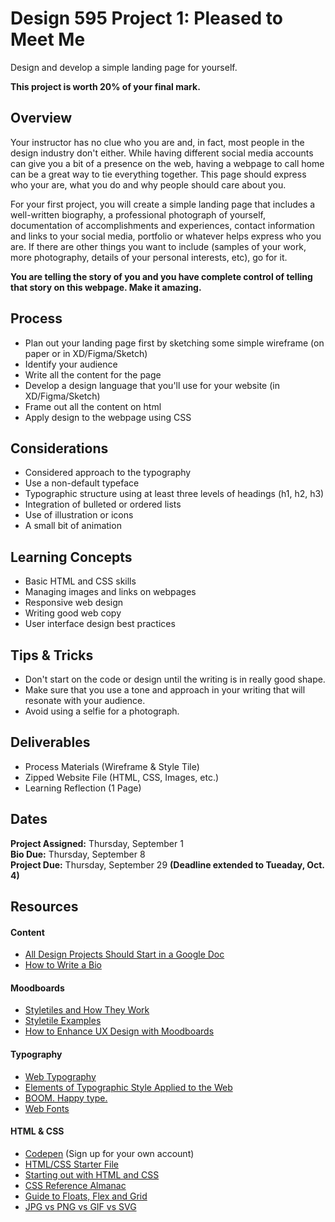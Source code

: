 # Design 595 Project 1: Pleased to Meet Me
Design and develop a simple landing page for yourself.

**This project is worth 20% of your final mark.**

## Overview
Your instructor has no clue who you are and, in fact, most people in the design industry don't either. While having different social media accounts can give you a bit of a presence on the web, having a webpage to call home can be a great way to tie everything together. This page should express who your are, what you do and why people should care about you.

For your first project, you will create a simple landing page that includes a well-written biography, a professional photograph of yourself, documentation of accomplishments and experiences, contact information and links to your social media, portfolio or whatever helps express who you are. If there are other things you want to include (samples of your work, more photography, details of your personal interests, etc), go for it. 

**You are telling the story of you and you have complete control of telling that story on this webpage. Make it amazing.**
## Process
- Plan out your landing page first by sketching some simple wireframe (on paper or in XD/Figma/Sketch)
- Identify your audience
- Write all the content for the page 
- Develop a design language that you'll use for your website (in XD/Figma/Sketch)
- Frame out all the content on html
- Apply design to the webpage using CSS
## Considerations
- Considered approach to the typography
- Use a non-default typeface
- Typographic structure using at least three levels of headings (h1, h2, h3)
- Integration of bulleted or ordered lists
- Use of illustration or icons
- A small bit of animation
## Learning Concepts
- Basic HTML and CSS skills
- Managing images and links on webpages
- Responsive web design
- Writing good web copy 
- User interface design best practices
## Tips & Tricks
- Don't start on the code or design until the writing is in really good shape.
- Make sure that you use a tone and approach in your writing that will resonate with your audience.
- Avoid using a selfie for a photograph.
## Deliverables
- Process Materials (Wireframe & Style Tile)  
- Zipped Website File (HTML, CSS, Images, etc.)  
- Learning Reflection (1 Page)  
## Dates
**Project Assigned:** Thursday, September 1 <br>
**Bio Due:** Thursday, September 8 <br>
**Project Due:** Thursday, September 29 **(Deadline extended to Tueaday, Oct. 4)**

## Resources
#### Content
- [All Design Projects Should Start in a Google Doc](https://www.tedgoas.com/blog/design-in-google-docs/)   
- [How to Write a Bio](https://creativecloud.adobe.com/discover/article/how-to-write-a-professional-bio)

#### Moodboards
- [Styletiles and How They Work](https://alistapart.com/article/style-tiles-and-how-they-work/)  
- [Styletile Examples](https://dribbble.com/tags/style_tile)  
- [How to Enhance UX Design with Moodboards](https://xd.adobe.com/ideas/process/ui-design/how-to-enhance-ux-design-with-mood-boards/)

#### Typography
- [Web Typography](https://css-tricks.com/design-content-typography-first-look-type-nugget/)  
- [Elements of Typographic Style Applied to the Web](http://webtypography.net/toc/)  
- [BOOM. Happy type.](https://www.kobot.ca/blog/boom-happy-type/)   
- [Web Fonts](https://css-tricks.com/understanding-web-fonts-getting/)  

#### HTML & CSS
- [Codepen](https://codepen.io/) (Sign up for your own account)
- [HTML/CSS Starter File](https://codepen.io/bryankulba/pen/oNvdQbM)  
- [Starting out with HTML and CSS](https://css-tricks.com/guides/beginner/)  
- [CSS Reference Almanac](https://css-tricks.com/almanac/)  
- [Guide to Floats, Flex and Grid](https://codepen.io/bryankulba/pen/mdbGoVp) 
- [JPG vs PNG vs GIF vs SVG](https://uxdesign.cc/jpg-vs-png-vs-gif-vs-svg-aefeca89f61)   
